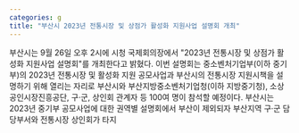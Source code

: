 ```yaml
---
categories: g
title: "부산시 2023년 전통시장 및 상점가 활성화 지원사업 설명회 개최"
---
```

부산시는 9월 26일 오후 2시에 시청 국제회의장에서 "2023년 전통시장 및 상점가 활성화 지원사업 설명회"를 개최한다고 밝혔다. 이번 설명회는 중소벤처기업부(이하 중기부)의 2023년 전통시장 및 활성화 지원 공모사업과 부산시의 전통시장 지원시책을 설명하기 위해 열리는 자리로 부산시와 부산지방중소벤처기업청(이하 지방중기청), 소상공인시장진흥공단, 구·군, 상인회 관계자 등 100여 명이 참석할 예정이다. 부산시는 2023년 중기부 공모사업에 대한 권역별 설명회에서 부산이 제외되자 부산지역 구·군 담당부서와 전통시장 상인회가 타지